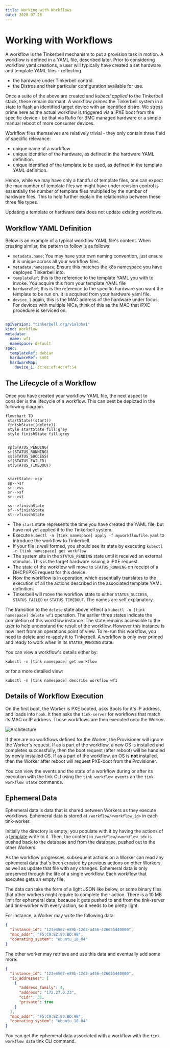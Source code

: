 ```yaml
---
title: Working with Workflows
date: 2020-07-28
---
```


# Working with Workflows

A workflow is the Tinkerbell mechanism to put a provision task in motion. A workflow is defined in a YAML file, described later.
Prior to considering workflow yaml creations, a user will typically have created a set hardware and template YAML files - reflecting 
- the hardware under Tinkerbell control.
- the Distros and their particular configuration available for use.

Once a suite of the above are created and _kubectl applied_ to the Tinkerbell stack, these remain dormant. A workflow _primes_ the Tinkerbell system in a state to flash an identified target device with an identified distro. We stress prime here as the actual workflow is triggered via a iPXE boot from the specific device - be that via Rufio for BMC managed hardware or a simple manual reboot of more consumer devices.

Workflow files themselves are relatively trivial - they only contain three field of specific relevance:

- unique name of a workflow
- unique identifier of the hardware, as defined in the hardware YAML definition.
- unique identified of the template to be used, as defined in the template YAML definition.

Hence, while we may have only a handful of template files, one can expect the max number of template files we might have under revision control is essentially the number of template files multiplied by the number of hardware files. This to help further explain the relationship between these three file types.

Updating a template or hardware data does not update existing workflows.

## Workflow YAML Definition

Below is an example of a typical workflow YAML file's content. When creating similar, the pattern to follow is as follows:
- `metadata.name`; You may have your own naming convention, just ensure it is unique across all your workflow files.
- `metadata.namespace`; Ensure this matches the k8s namespace you have deployed Tinkerbell into.
- `templateRef`; this is the reference to the template YAML you with to invoke. You acquire this from your template YAML file
- `hardwareRef`; this is the reference to the specific hardware you want the template to be run on. It is acquired from your hardware yaml file.
- `device_1` again, this is the MAC address of the hardware under focus. For devices with multiple NICs, think of this as the MAC that iPXE procedure is serviced on.

```yaml

apiVersion: "tinkerbell.org/v1alpha1"
kind: Workflow
metadata:
  name: wf1
  namespace: default
spec:
  templateRef: debian
  hardwareRef: sm01
  hardwareMap:
    device_1: 3c:ec:ef:4c:4f:54
```

## The Lifecycle of a Workflow
Once you have created your workflow YAML file, the next aspect to consider is the lifecycle of a workflow. This can best be depicted in the following diagram.

```mermaid
flowchart TD
 startState((start))
 finishState((delete))
 style startState fill:grey
 style finishState fill:grey


 sp(STATUS_PENDING)
 sr(STATUS_RUNNING)
 ss(STATUS_SUCCESS)
 sf(STATUS_FAILED)
 st(STATUS_TIMEDOUT)
 

 startState-->sp
 sp-->sr
 sr-->ss
 sr-->sf
 sr-->st

 ss-->finishState
 sf-->finishState
 st-->finishState

```

- The `start` state represents the time you have created the YAML file, but have not yet applied it to the Tinkerbell system.
- Execute `kubectl -n [tink namespace] apply -f myworkflowfile.yaml` to introduce the workflow to Tinkerbell. 
- If your file is well formed, you should see its state by executing `kubectl -n [tink namespace] get workflow`
- The system sits in the `STATUS_PENDING` state until it received an external stimulus. This is the target hardware issuing a iPXE request.
- The state of the workflow will move to `STATUS_RUNNING` on receipt of a DHCP/iPXE request for this device.
- Now the workflow is in operation, which essentially translates to the execution of all the actions described in the associated template YAML definition.
- Tinkerbell will move the workflow state to either `STATUS_SUCCESS`, `STATUS_FAILED` or `STATUS_TIMEDOUT`. The names are self explanatory.

The transition to the `delete` state above reflect a `kubectl -n [tink namespace] delete wf1` operation. The earlier three states indicate the completion of this workflow instance. The state remains accessible to the user to help understand the result of the workflow. However this instance is now inert from an operations point of view. To re-run this workflow, you need to delete and re-apply it to Tinkerbell. A workflow is only ever primed and ready to work when in its `STATUS_PENDING` state.

You can view a workflow's details either by:
```
kubectl -n [tink namespace] get workflow
```
or for a more detailed view:
```
kubectl -n [tink namespace] describe workflow wf1
```

## Details of Workflow Execution

On the first boot, the Worker is PXE booted, asks Boots for it's IP address, and loads into `hook`.
It then asks the `tink-server` for workflows that match its MAC or IP address.
Those workflows are then executed onto the Worker.

![Architecture]

If there are no workflows defined for the Worker, the Provisioner will ignore the Worker's request.
If as a part of the workflow, a new OS is installed and completes successfully, then the boot request (after reboot) will be handled by newly installed OS.
If as a part of the workflow, an OS is **not** installed, then the Worker after reboot will request PXE-boot from the Provisioner.

You can view the events and the state of a workflow during or after its execution with the tink CLI using the `tink workflow events` an the `tink workflow state` commands.

## Ephemeral Data

Ephemeral data is data that is shared between Workers as they execute workflows.
Ephemeral data is stored at `/workflow/<workflow_id>` in each tink-worker.

Initially the directory is empty; you populate with it by having the actions of a [template] write to it.
Then, the content in `/workflow/<workflow_id>` is pushed back to the database and from the database, pushed out to the other Workers.

As the workflow progresses, subsequent actions on a Worker can read any ephemeral data that's been created by previous actions on other Workers, as well as update that file with any changes.
Ephemeral data is only preserved through the life of a single workflow.
Each workflow that executes gets an empty file.

The data can take the form of a light JSON like below, or some binary files that other workers might require to complete their action.
There is a 10 MB limit for ephemeral data, because it gets pushed to and from the tink-server and tink-worker with every action, so it needs to be pretty light.

For instance, a Worker may write the following data:

```json
{
  "instance_id": "123e4567-e89b-12d3-a456-426655440000",
  "mac_addr": "F5:C9:E2:99:BD:9B",
  "operating_system": "ubuntu_18_04"
}
```

The other worker may retrieve and use this data and eventually add some more:

```json
{
  "instance_id": "123e4567-e89b-12d3-a456-426655440000",
  "ip_addresses": [
    {
      "address_family": 4,
      "address": "172.27.0.23",
      "cidr": 31,
      "private": true
    }
  ],
  "mac_addr": "F5:C9:E2:99:BD:9B",
  "operating_system": "ubuntu_18_04"
}
```

You can get the ephemeral data associated with a workflow with the `tink workflow data` tink CLI command.

[architecture]: /images/workflow-diagram.png
[hardware data]: /hardware-data
[template]: /templates
